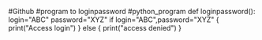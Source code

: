 #Github
#program to loginpassword
#python_program
def loginpassword():
	login="ABC"
	password="XYZ"
	if login="ABC",password="XYZ"
	{
		print("Access login")
	}
	else
	{
		print("access denied")
	} 
	
